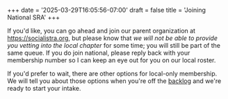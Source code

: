 +++
date = '2025-03-29T16:05:56-07:00'
draft = false
title = 'Joining National SRA'
+++

If you'd like, you can go ahead and join our parent organization at https://socialistra.org, but please know that *we will not be able to provide you vetting into the local chapter* for some time; you will still be part of the same queue. If you do join national, please reply back with your membership number so I can keep an eye out for you on our local roster.

If you'd prefer to wait, there are other options for local-only membership. We will tell you about those options when you're off the [backlog](backlog) and we're ready to start your intake.